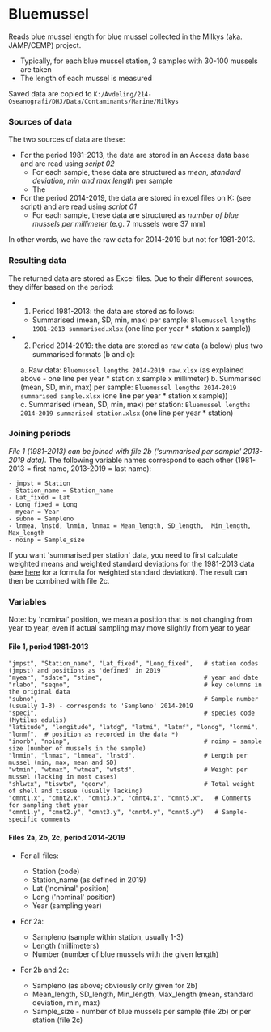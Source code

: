 # Bluemussel

Reads blue mussel length for blue mussel collected in the Milkys (aka. JAMP/CEMP) project.    

* Typically, for each blue mussel station, 3 samples with 30-100 mussels are taken  
* The length of each mussel is measured  

Saved data are copied to `K:/Avdeling/214-Oseanografi/DHJ/Data/Contaminants/Marine/Milkys`  

### Sources of data  

The two sources of data are these:  

* For the period 1981-2013, the data are stored in an Access data base and are read using *script 02*  
    - For each sample, these data are structured as *mean, standard deviation, min and max length* per sample    
    - The 
* For the period 2014-2019, the data are stored in excel files on K: (see script) and are read using *script 01*    
    - For each sample, these data are structured as *number of blue mussels per millimeter* (e.g. 7 mussels were 37 mm)   

In other words, we have the raw data for 2014-2019 but not for 1981-2013.  


### Resulting data  

The returned data are stored as Excel files. Due to their different sources, they differ based on the period:  

* 1. Period 1981-2013: the data are stored as follows:  

    - Summarised (mean, SD, min, max) per sample: `Bluemussel lengths 1981-2013 summarised.xlsx` (one line per year * station x sample))  

* 2. Period 2014-2019: the data are stored as raw data (a below) plus two summarised formats (b and c):  

    a. Raw data: `Bluemussel lengths 2014-2019 raw.xlsx` (as explained above - one line per year * station x sample x millimeter) 
    b. Summarised (mean, SD, min, max) per sample: `Bluemussel lengths 2014-2019 summarised sample.xlsx` (one line per year * station x sample))  
    c. Summarised (mean, SD, min, max) per station: `Bluemussel lengths 2014-2019 summarised station.xlsx` (one line per year * station) 

    

### Joining periods    

*File 1 (1981-2013) can be joined with file 2b ('summarised per sample' 2013-2019 data)*. The following variable names correspond to each other (1981-2013 = first name, 2013-2019 = last name):   
```
- jmpst = Station  
- Station_name = Station_name  
- Lat_fixed = Lat   
- Long_fixed = Long  
- myear = Year  
- subno = Sampleno  
- lnmea, lnstd, lnmin, lnmax = Mean_length,	SD_length,	Min_length,	Max_length  	
- noinp = Sample_size      
```
  
If you want 'summarised per station' data, you need to first calculate weighted means and weighted standard deviations for the 1981-2013 data (see [here](https://math.stackexchange.com/q/320441) for a formula for weighted standard deviation). The result can then be combined with file 2c.       


### Variables  
  
Note: by 'nominal' position, we mean a position that is not changing from year to year, even if actual sampling may move slightly from year to year  

#### File 1, period 1981-2013     

```
"jmpst", "Station_name", "Lat_fixed", "Long_fixed",   # station codes (jmpst) and positions as 'defined' in 2019
"myear", "sdate", "stime",                            # year and date
"rlabo", "seqno",                                     # key columns in the original data
"subno",                                              # Sample number (usually 1-3) - corresponds to 'Sampleno' 2014-2019
"speci",                                              # species code (Mytilus edulis)
"latitude", "longitude", "latdg", "latmi", "latmf", "londg", "lonmi", "lonmf",  # position as recorded in the data *)
"inorb", "noinp",                                     # noimp = sample size (number of mussels in the sample)
"lnmin", "lnmax", "lnmea", "lnstd",                   # Length per mussel (min, max, mean and SD)
"wtmin", "wtmax", "wtmea", "wtstd",                   # Weight per mussel (lacking in most cases)
"shlwtx", "tiswtx", "qeorw",                          # Total weight of shell and tissue (usually lacking)
"cmnt1.x", "cmnt2.x", "cmnt3.x", "cmnt4.x", "cmnt5.x",   # Comments for sampling that year
"cmnt1.y", "cmnt2.y", "cmnt3.y", "cmnt4.y", "cmnt5.y")   # Sample-specific comments
```

#### Files 2a, 2b, 2c, period 2014-2019   

- For all files:  

   - Station (code)	 
   - Station_name	(as defined in 2019)   
   - Lat ('nominal' position)	 
   - Long	('nominal' position)    
   - Year	(sampling year)  

- For 2a:  
   - Sampleno	(sample within station, usually 1-3)    
   - Length (millimeters)	 
   - Number (number of blue mussels with the given length)  

- For 2b and 2c:  
   - Sampleno	(as above; obviously only given for 2b)   
   - Mean_length,	SD_length,	Min_length,	Max_length (mean, standard deviation, min, max)	  
   - Sample_size - number of blue mussels per sample (file 2b) or per station (file 2c)   
  

